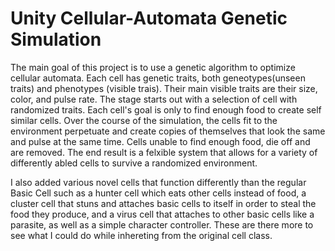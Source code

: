 # Unity Cellular-Automata Genetic Simulation

The main goal of this project is to use a genetic algorithm to optimize cellular automata. Each cell has genetic traits, 
both geneotypes(unseen traits) and phenotypes (visible trais). Their main visible traits are their size, color, and pulse rate.
The stage starts out with a selection of cell with randomized traits. Each cell's goal is only to find enough food to create self similar cells.
Over the course of the simulation, the cells fit to the environment perpetuate and create copies of themselves that look the same and pulse at the same
time. Cells unable to find enough food, die off and are removed. The end result is a felxible system that allows for a variety of differently abled cells to
survive a randomized environment.

I also added various novel cells that function differently than the regular Basic Cell such as a hunter cell which eats other cells instead of food,
a cluster cell that stuns and attaches basic cells to itself in order to steal the food they produce, and a virus cell that attaches to other basic cells
like a parasite, as well as a simple character controller. These are there more to see what I could do while inhereting from the original cell class.

